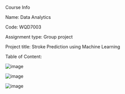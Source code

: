 Course Info

Name: Data Analytics

Code: WQD7003

Assignment type: Group project

Project title: Stroke Prediction using Machine Learning

Table of Content:

![image](https://github.com/JihShian/WQD7003-DATA-ANALYTICS/assets/50051633/7672e49d-5c1c-4b8e-b58c-261965437838)

![image](https://github.com/JihShian/WQD7003-DATA-ANALYTICS/assets/50051633/04d385fb-a855-4825-9237-b32defa88628)

![image](https://github.com/JihShian/WQD7003-DATA-ANALYTICS/assets/50051633/566acc7d-e47c-4b69-ab4c-88d710f79c54)
